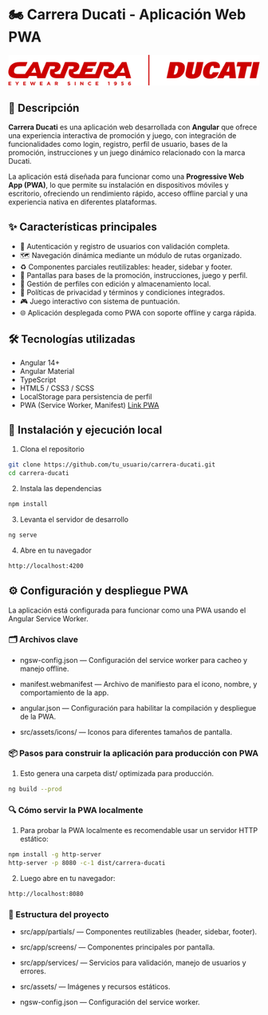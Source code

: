 # 🏍️ Carrera Ducati - Aplicación Web PWA

![Logo Ducati](/src/assets/images/logo-marcas.png) 

## 📖 Descripción

**Carrera Ducati** es una aplicación web desarrollada con **Angular** que ofrece una experiencia interactiva de promoción y juego, con integración de funcionalidades como login, registro, perfil de usuario, bases de la promoción, instrucciones y un juego dinámico relacionado con la marca Ducati.

La aplicación está diseñada para funcionar como una **Progressive Web App (PWA)**, lo que permite su instalación en dispositivos móviles y escritorio, ofreciendo un rendimiento rápido, acceso offline parcial y una experiencia nativa en diferentes plataformas.

## ✨ Características principales

- 🔐 Autenticación y registro de usuarios con validación completa.
- 🗺️ Navegación dinámica mediante un módulo de rutas organizado.
- ♻️ Componentes parciales reutilizables: header, sidebar y footer.
- 📱 Pantallas para bases de la promoción, instrucciones, juego y perfil.
- 📝 Gestión de perfiles con edición y almacenamiento local.
- 📜 Políticas de privacidad y términos y condiciones integrados.
- 🎮 Juego interactivo con sistema de puntuación.
- 🌐 Aplicación desplegada como PWA con soporte offline y carga rápida.

## 🛠️ Tecnologías utilizadas

- Angular 14+
- Angular Material
- TypeScript
- HTML5 / CSS3 / SCSS
- LocalStorage para persistencia de perfil
- PWA (Service Worker, Manifest) [Link PWA](https://carrera-ducati-webapp.web.app/)

## 🚀 Instalación y ejecución local

1. Clona el repositorio
```bash
git clone https://github.com/tu_usuario/carrera-ducati.git
cd carrera-ducati
```

2. Instala las dependencias
```bash
npm install
```

3. Levanta el servidor de desarrollo
```bash
ng serve
```

4. Abre en tu navegador
```bash
http://localhost:4200
```

## ⚙️ Configuración y despliegue PWA
La aplicación está configurada para funcionar como una PWA usando el Angular Service Worker.

### 🗂️ Archivos clave
* ngsw-config.json — Configuración del service worker para cacheo y manejo offline.

* manifest.webmanifest — Archivo de manifiesto para el icono, nombre, y comportamiento de la app.

* angular.json — Configuración para habilitar la compilación y despliegue de la PWA.

* src/assets/icons/ — Iconos para diferentes tamaños de pantalla.

### 📦 Pasos para construir la aplicación para producción con PWA

1. Esto genera una carpeta dist/ optimizada para producción.

```bash
ng build --prod
```

### 🔍 Cómo servir la PWA localmente

1. Para probar la PWA localmente es recomendable usar un servidor HTTP estático:
```bash
npm install -g http-server
http-server -p 8080 -c-1 dist/carrera-ducati
```

2. Luego abre en tu navegador:
```bash
http://localhost:8080
```
### 📁 Estructura del proyecto
* src/app/partials/ — Componentes reutilizables (header, sidebar, footer).

* src/app/screens/ — Componentes principales por pantalla.

* src/app/services/ — Servicios para validación, manejo de usuarios y errores.

* src/assets/ — Imágenes y recursos estáticos.

* ngsw-config.json — Configuración del service worker.
